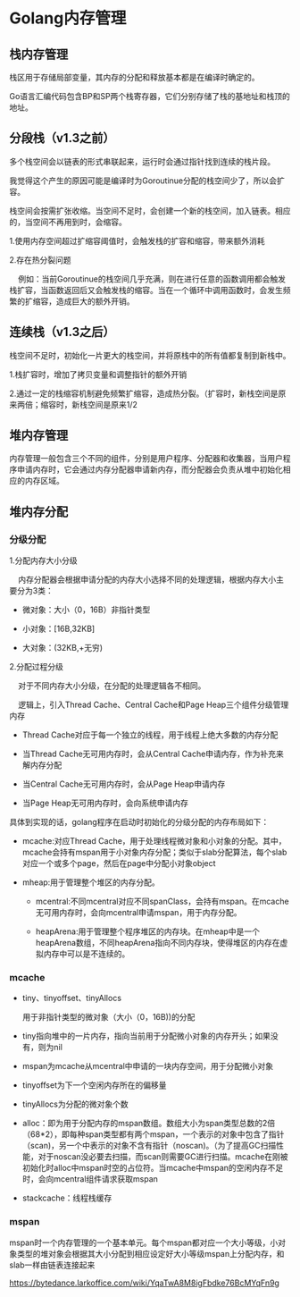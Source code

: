 # Golang内存管理

## 栈内存管理

栈区用于存储局部变量，其内存的分配和释放基本都是在编译时确定的。

Go语言汇编代码包含BP和SP两个栈寄存器，它们分别存储了栈的基地址和栈顶的地址。

## 分段栈（v1.3之前）

多个栈空间会以链表的形式串联起来，运行时会通过指针找到连续的栈片段。

我觉得这个产生的原因可能是编译时为Goroutinue分配的栈空间少了，所以会扩容。

栈空间会按需扩张收缩。当空间不足时，会创建一个新的栈空间，加入链表。相应的，当空间不再用到时，会缩容。

1.使用内存空间超过扩缩容阈值时，会触发栈的扩容和缩容，带来额外消耗

2.存在热分裂问题

    例如：当前Goroutinue的栈空间几乎充满，则在进行任意的函数调用都会触发栈扩容，当函数返回后又会触发栈的缩容。当在一个循环中调用函数时，会发生频繁的扩缩容，造成巨大的额外开销。

## 连续栈（v1.3之后）

栈空间不足时，初始化一片更大的栈空间，并将原栈中的所有值都复制到新栈中。

1.栈扩容时，增加了拷贝变量和调整指针的额外开销

2.通过一定的栈缩容机制避免频繁扩缩容，造成热分裂。（扩容时，新栈空间是原来两倍；缩容时，新栈空间是原来1/2

## 堆内存管理

内存管理一般包含三个不同的组件，分别是用户程序、分配器和收集器，当用户程序申请内存时，它会通过内存分配器申请新内存，而分配器会负责从堆中初始化相应的内存区域。

## 堆内存分配

### 分级分配

1.分配内存大小分级

    内存分配器会根据申请分配的内存大小选择不同的处理逻辑，根据内存大小主要分为3类：

- 微对象：大小（0，16B）非指针类型

- 小对象：[16B,32KB]

- 大对象：(32KB,+无穷)

2.分配过程分级

    对于不同内存大小分级，在分配的处理逻辑各不相同。

    逻辑上，引入Thread Cache、Central Cache和Page Heap三个组件分级管理内存

- Thread Cache对应于每一个独立的线程，用于线程上绝大多数的内存分配

- 当Thread Cache无可用内存时，会从Central Cache申请内存，作为补充来解内存分配

- 当Central Cache无可用内存时，会从Page Heap申请内存

- 当Page Heap无可用内存时，会向系统申请内存

具体到实现的话，golang程序在启动时初始化的分级分配的内存布局如下：

- mcache:对应Thread Cache，用于处理线程微对象和小对象的分配。其中，mcache会持有mspan用于小对象内存分配；类似于slab分配算法，每个slab对应一个或多个page，然后在page中分配小对象object

- mheap:用于管理整个堆区的内存分配。
  
  - mcentral:不同mcentral对应不同spanClass，会持有mspan。在mcache无可用内存时，会向mcentral申请mspan，用于内存分配。
  
  - heapArena:用于管理整个程序堆区的内存块。在mheap中是一个heapArena数组，不同heapArena指向不同内存块，使得堆区的内存在虚拟内存中可以是不连续的。

### mcache

- tiny、tinyoffset、tinyAllocs
  
  用于非指针类型的微对象（大小（0，16B))的分配

- tiny指向堆中的一片内存，指向当前用于分配微小对象的内存开头；如果没有，则为nil

- mspan为mcache从mcentral中申请的一块内存空间，用于分配微小对象

- tinyoffset为下一个空闲内存所在的偏移量

- tinyAllocs为分配的微对象个数

- alloc：即为用于分配内存的mspan数组。数组大小为span类型总数的2倍（68*2），即每种span类型都有两个mspan，一个表示的对象中包含了指针（scan)，另一个中表示的对象不含有指针（noscan)。（为了提高GC扫描性能，对于noscan没必要去扫描，而scan则需要GC进行扫描。mcache在刚被初始化时alloc中mspan时空的占位符。当mcache中mspan的空闲内存不足时，会向mcentral组件请求获取mspan

- stackcache：线程栈缓存

### mspan

mspan时一个内存管理的一个基本单元。每个mspan都对应一个大小等级，小对象类型的堆对象会根据其大小分配到相应设定好大小等级mspan上分配内存，和slab一样由链表连接起来

https://bytedance.larkoffice.com/wiki/YqaTwA8M8igFbdke76BcMYqFn9g
